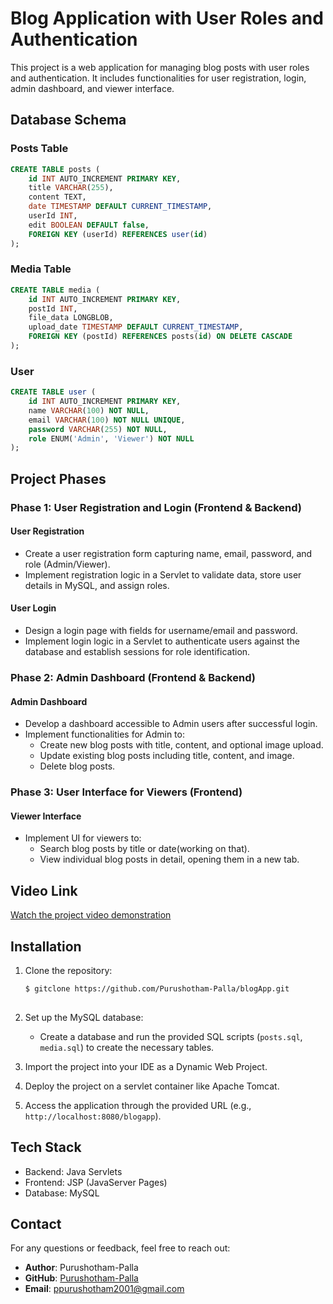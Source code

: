
# Blog Application with User Roles and Authentication

This project is a web application for managing blog posts with user roles and authentication. It includes functionalities for user registration, login, admin dashboard, and viewer interface.

## Database Schema

### Posts Table

```sql
CREATE TABLE posts (
    id INT AUTO_INCREMENT PRIMARY KEY,
    title VARCHAR(255),
    content TEXT,
    date TIMESTAMP DEFAULT CURRENT_TIMESTAMP,
    userId INT,
    edit BOOLEAN DEFAULT false,
    FOREIGN KEY (userId) REFERENCES user(id)
);
```

### Media Table

```sql
CREATE TABLE media (
    id INT AUTO_INCREMENT PRIMARY KEY,
    postId INT,
    file_data LONGBLOB,
    upload_date TIMESTAMP DEFAULT CURRENT_TIMESTAMP,
    FOREIGN KEY (postId) REFERENCES posts(id) ON DELETE CASCADE
);
```

### User 

```sql
CREATE TABLE user (
    id INT AUTO_INCREMENT PRIMARY KEY,
    name VARCHAR(100) NOT NULL,
    email VARCHAR(100) NOT NULL UNIQUE,
    password VARCHAR(255) NOT NULL,
    role ENUM('Admin', 'Viewer') NOT NULL
);
```



## Project Phases

### Phase 1: User Registration and Login (Frontend & Backend)

#### User Registration

- Create a user registration form capturing name, email, password, and role (Admin/Viewer).
- Implement registration logic in a Servlet to validate data, store user details in MySQL, and assign roles.

#### User Login

- Design a login page with fields for username/email and password.
- Implement login logic in a Servlet to authenticate users against the database and establish sessions for role identification.

### Phase 2: Admin Dashboard (Frontend & Backend)

#### Admin Dashboard

- Develop a dashboard accessible to Admin users after successful login.
- Implement functionalities for Admin to:
  - Create new blog posts with title, content, and optional image upload.
  - Update existing blog posts including title, content, and image.
  - Delete blog posts.

### Phase 3: User Interface for Viewers (Frontend)

#### Viewer Interface

- Implement UI for viewers to:
  - Search blog posts by title or date(working on that).
  - View individual blog posts in detail, opening them in a new tab.

## Video Link

[Watch the project video demonstration](https://1drv.ms/v/s!Avd4fnSa-w6DgWsUPJeo23zBe7pv)

## Installation

1. Clone the repository:

   ```bash
   $ gitclone https://github.com/Purushotham-Palla/blogApp.git
  
   ```

2. Set up the MySQL database:
   - Create a database and run the provided SQL scripts (`posts.sql`, `media.sql`) to create the necessary tables.

3. Import the project into your IDE as a Dynamic Web Project.

4. Deploy the project on a servlet container like Apache Tomcat.

5. Access the application through the provided URL (e.g., `http://localhost:8080/blogapp`).

## Tech Stack

- Backend: Java Servlets
- Frontend: JSP (JavaServer Pages)
- Database: MySQL

## Contact

For any questions or feedback, feel free to reach out:


- **Author**: Purushotham-Palla
- **GitHub**: [Purushotham-Palla](https://github.com/Purushotham-Palla/)
- **Email**: ppurushotham2001@gmail.com


